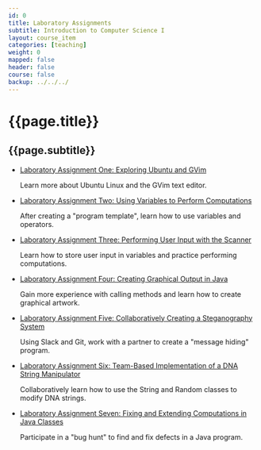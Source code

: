 ```yaml
---
id: 0
title: Laboratory Assignments
subtitle: Introduction to Computer Science I
layout: course_item
categories: [teaching]
weight: 0
mapped: false
header: false
course: false
backup: ../../../
---
```


# {{page.title}}

## {{page.subtitle}}

<ul>

<li><a href="{{site.baseurl}}teaching/cs111S2016/provide/labs/lab1/cs111S2016_lab01.pdf">Laboratory Assignment One: Exploring Ubuntu and GVim</a> <p>Learn more about Ubuntu Linux and the GVim text editor.</p>

<li><a href="{{site.baseurl}}teaching/cs111S2016/provide/labs/lab2/cs111S2016_lab02.pdf">Laboratory Assignment Two: Using Variables to Perform Computations</a> <p>After creating a "program template", learn how to use variables and operators.</p>

<li><a href="{{site.baseurl}}teaching/cs111S2016/provide/labs/lab3/cs111S2016_lab03.pdf">Laboratory Assignment Three: Performing User Input with the Scanner</a> <p>Learn how to store user input in variables and practice performing computations.</p>

<li><a href="{{site.baseurl}}teaching/cs111S2016/provide/labs/lab4/cs111S2016_lab04.pdf">Laboratory Assignment Four: Creating Graphical Output in Java</a> <p>Gain more experience with calling methods and learn how to create graphical artwork.</p>

<li><a href="{{site.baseurl}}teaching/cs111S2016/provide/labs/lab5/cs111S2016_lab05.pdf">Laboratory Assignment Five: Collaboratively Creating a Steganography System</a> <p>Using Slack and Git, work with a partner to create a "message hiding" program.</p>

<li><a href="{{site.baseurl}}teaching/cs111S2016/provide/labs/lab6/cs111S2016_lab06.pdf">Laboratory Assignment Six: Team-Based Implementation of a DNA String Manipulator</a> <p>Collaboratively learn how to use the String and Random classes to modify DNA strings.</p>

<li><a href="{{site.baseurl}}teaching/cs111S2016/provide/labs/lab7/cs111S2016_lab07.pdf">Laboratory Assignment Seven: Fixing and Extending Computations in Java Classes</a> <p>Participate in a "bug hunt" to find and fix defects in a Java program.</p>

</ul>


